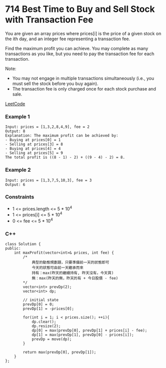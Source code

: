 # 714 Best Time to Buy and Sell Stock with Transaction Fee

You are given an array prices where prices[i] is the price of a given stock on the ith day, and an integer fee representing a transaction fee.

Find the maximum profit you can achieve. You may complete as many transactions as you like, but you need to pay the transaction fee for each transaction.

Note:

* You may not engage in multiple transactions simultaneously (i.e., you must sell the stock before you buy again).
* The transaction fee is only charged once for each stock purchase and sale.
  
[LeetCode](https://leetcode.cn/problems/minimum-ascii-delete-sum-for-two-strings/)

### Example 1

```
Input: prices = [1,3,2,8,4,9], fee = 2
Output: 8
Explanation: The maximum profit can be achieved by:
- Buying at prices[0] = 1
- Selling at prices[3] = 8
- Buying at prices[4] = 4
- Selling at prices[5] = 9
The total profit is ((8 - 1) - 2) + ((9 - 4) - 2) = 8.
```

### Example 2

```
Input: prices = [1,3,7,5,10,3], fee = 3
Output: 6
```

### Constraints

* 1 <= prices.length <= 5 * 10<sup>4</sup>
* 1 <= prices[i] <= 5 * 10<sup>4</sup>
* 0 <= fee <= 5 * 10<sup>4</sup>

### C++ 

```
class Solution {
public:
    int maxProfit(vector<int>& prices, int fee) {
        /*
            典型的動態規劃題，只要準備前一天的狀態即可
            今天的狀態可由前一天繼承而來
            持有：max(昨天的繼續持有, 昨天沒有，今天買)
            無：max(昨天的無，昨天的有 + 今日股價 - fee)
        */
        vector<int> prevDp(2);
        vector<int> dp;

        // initial state
        prevDp[0] = 0;
        prevDp[1] = -prices[0];

        for(int i = 1; i < prices.size(); ++i){
            dp.clear();
            dp.resize(2);
            dp[0] = max(prevDp[0], prevDp[1] + prices[i] - fee);
            dp[1] = max(prevDp[1], prevDp[0] - prices[i]);
            prevDp = move(dp);
        }

        return max(prevDp[0], prevDp[1]);
    }
};
```